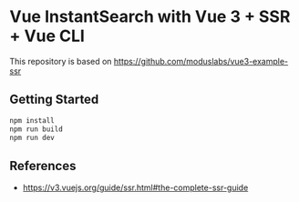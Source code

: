 # Vue InstantSearch with Vue 3 + SSR + Vue CLI

This repository is based on https://github.com/moduslabs/vue3-example-ssr

## Getting Started

```sh
npm install
npm run build
npm run dev
```

## References

- https://v3.vuejs.org/guide/ssr.html#the-complete-ssr-guide
